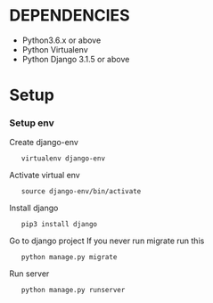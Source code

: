 # DEPENDENCIES
 - Python3.6.x or above
 - Python Virtualenv
 - Python Django 3.1.5 or above

# Setup
 ### Setup env

 Create django-env

 ```
    virtualenv django-env
 ```

 Activate virtual env
 ```
    source django-env/bin/activate
 ```

 Install django
 ```
    pip3 install django
 ```
 Go to django project
 If you never run migrate run this
 ```
    python manage.py migrate
 ```
 Run server
 ```
    python manage.py runserver